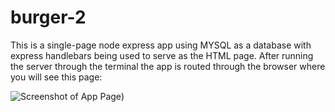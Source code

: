 # burger-2

This is a single-page node express app using MYSQL as a database with express handlebars being used to serve as the HTML page. After running the server through the terminal the app is routed through the browser where you will see this page:

![Screenshot of App Page](https://i.imgur.com/q2eIGEA.png))
